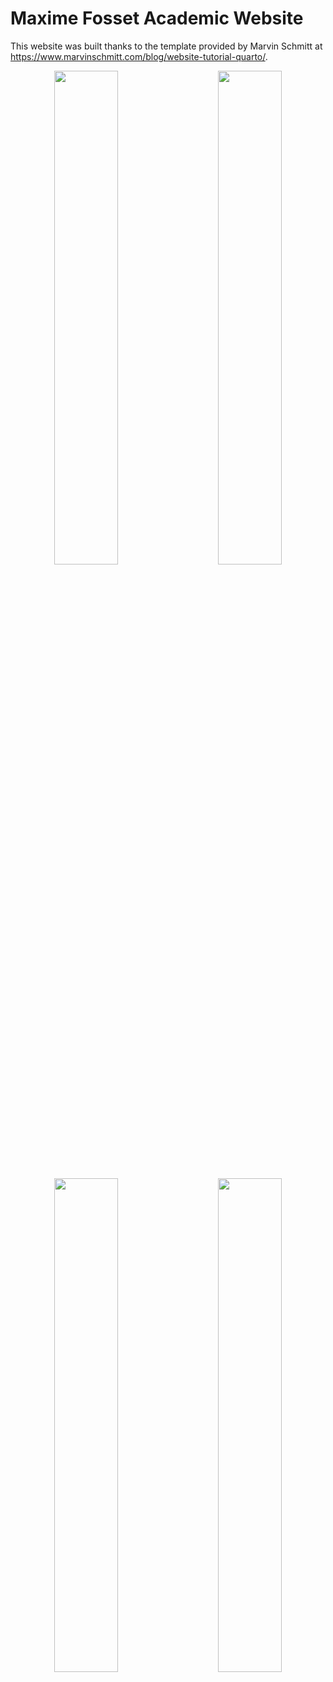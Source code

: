 # Maxime Fosset Academic Website

This website was built thanks to the template provided by Marvin Schmitt at <https://www.marvinschmitt.com/blog/website-tutorial-quarto/>.

<p align="center">
  <img src="img/website_template_screenshot_1.png" width="45%">
&nbsp; &nbsp; &nbsp; &nbsp;
  <img src="img/website_template_screenshot_2.png" width="45%">
<br/><br/>
  <img src="img/website_template_screenshot_3.png" width="45%">
&nbsp; &nbsp; &nbsp; &nbsp;
  <img src="img/website_template_screenshot_4.png" width="45%">
</p>
